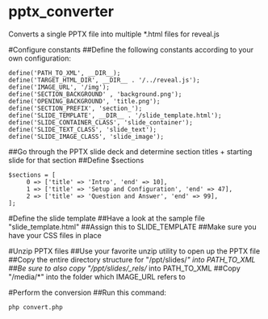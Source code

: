 # pptx_converter
Converts a single PPTX file into multiple *.html files for reveal.js

#Configure constants
##Define the following constants according to your own configuration:
```
define('PATH_TO_XML', __DIR__);
define('TARGET_HTML_DIR', __DIR__ . '/../reveal.js');
define('IMAGE_URL', '/img');
define('SECTION_BACKGROUND' , 'background.png');
define('OPENING_BACKGROUND', 'title.png');
define('SECTION_PREFIX', 'section_');
define('SLIDE_TEMPLATE', __DIR__ . '/slide_template.html');
define('SLIDE_CONTAINER_CLASS', 'slide_container');
define('SLIDE_TEXT_CLASS', 'slide_text');
define('SLIDE_IMAGE_CLASS', 'slide_image');
```
##Go through the PPTX slide deck and determine section titles + starting slide for that section
##Define $sections
```
$sections = [
	 0 => ['title' => 'Intro', 'end' => 10],
	 1 => ['title' => 'Setup and Configuration', 'end' => 47],
	 2 => ['title' => 'Question and Answer', 'end' => 99],
];
```
#Define the slide template
##Have a look at the sample file "slide_template.html"
##Assign this to SLIDE_TEMPLATE
##Make sure you have your CSS files in place

#Unzip PPTX files
##Use your favorite unzip utility to open up the PPTX file
##Copy the entire directory structure for "/ppt/slides/*" into PATH_TO_XML
##Be sure to also copy "/ppt/slides/_rels/* into PATH_TO_XML
##Copy "/media/*" into the folder which IMAGE_URL refers to

#Perform the conversion
##Run this command:
```
php convert.php
```
